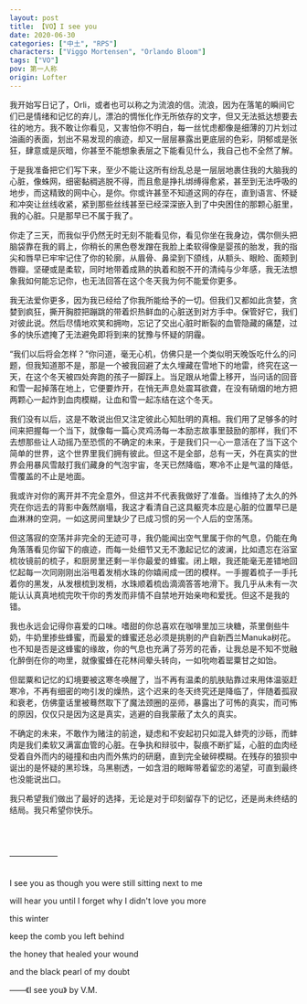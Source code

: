 ```yaml
---
layout: post
title: 【VO】I see you
date: 2020-06-30
categories: ["中土", "RPS"]
characters: ["Viggo Mortensen", "Orlando Bloom"]
tags: ["VO"]
pov: 第一人称
origin: Lofter
---
```


我开始写日记了，Orli，或者也可以称之为流浪的信。流浪，因为在落笔的瞬间它们已是情绪和记忆的弃儿，漂泊的惆怅化作无所依存的文字，但又无法抵达想要去往的地方。我不敢让你看见，又害怕你不明白，每一丝忧虑都像是细薄的刀片划过油画的表面，划出不易发现的痕迹，却又一层层暴露出更底层的色彩，阴郁或是张狂，肆意或是灰暗，你甚至不能想象表层之下能看见什么，我自己也不全然了解。
 
于是我准备把它们写下来，至少不能让这所有纷乱总是一层层地裹住我的大脑我的心脏，像蛛网，细密黏稠逃脱不得，而且愈是挣扎绑缚得愈紧，甚至到无法呼吸的地步，而这精致的网中心，是你。你或许甚至不知道这网的存在，直到语言、怀疑和冲突让丝线收紧，紧到那些丝线甚至已经深深嵌入到了中央困住的那颗心脏里，我的心脏。只是那早已不属于我了。

你走了三天，而我似乎仍然无时无刻不能看见你，看见你坐在我身边，偶尔侧头把脑袋靠在我的肩上，你稍长的黑色卷发蹭在我脸上柔软得像是婴孩的胎发，我的指尖和唇早已牢牢记住了你的轮廓，从眉骨、鼻梁到下颌线，从额头、眼睑、面颊到唇瓣。坚硬或是柔软，同时地带着成熟的执着和脱不开的清纯与少年感，我无法想象我如何能忘记你，也无法回答在这个冬天我为何不能爱你更多。

我无法爱你更多，因为我已经给了你我所能给予的一切。但我们又都如此贪婪，贪婪到疯狂，撕开胸腔把蹦跳的带着炽热鲜血的心脏送到对方手中。保管好它，我们对彼此说。然后尽情地欢笑和拥吻，忘记了交出心脏时断裂的血管隐藏的痛楚，过多的快乐遮掩了无法避免即将到来的犹豫与怀疑的阴霾。

“我们以后将会怎样？”你问道，毫无心机，仿佛只是一个类似明天晚饭吃什么的问题，但我知道那不是，那是一个被我回避了太久埋藏在雪地下的地雷，终究在这一天，在这个冬天被四处奔跑的孩子一脚踩上。当足跟从地雷上移开，当问话的回音和雪一起掉落在地上，它便要炸开，在悄无声息处震耳欲聋，在没有硝烟的地方把两颗心一起炸到血肉模糊，让血和雪一起冻结在这个冬天。

我们没有以后，这是不敢说出但又注定彼此心知肚明的真相。我们用了足够多的时间来把握每一个当下，就像每一篇心灵鸡汤每一本励志故事里鼓励的那样，我们不去想那些让人动摇乃至恐慌的不确定的未来，于是我们只一心一意活在了当下这个简单的世界，这个世界里我们拥有彼此。但这不是全部，总有一天，外在真实的世界会用暴风雪敲打我们藏身的气泡宇宙，冬天已然降临，寒冷不止是气温的降低，雪覆盖的不止是地面。

我或许对你的离开并不完全意外，但这并不代表我做好了准备。当维持了太久的外壳在你远去的背影中轰然崩塌，我这才看清自己这具躯壳本应是心脏的位置早已是血淋淋的空洞，一如这房间里缺少了已成习惯的另一个人后的空荡荡。

但这落寂的空荡并非完全的无迹可寻，我仍能闻出空气里属于你的气息，仍能在角角落落看见你留下的痕迹，而每一处细节又无不激起记忆的波澜，比如遗忘在浴室梳妆镜前的梳子，和厨房里还剩一半你最爱的蜂蜜。闭上眼，我还能毫无差错地回忆起每一次同刚刚出浴甩着发梢水珠的你嬉闹成一团的模样。一手握着梳子一手托着你的黑发，从发根梳到发梢，水珠顺着梳齿滴滴答答地滑下。我几乎从未有一次能认认真真地梳完吹干你的秀发而非情不自禁地开始亲吻和爱抚。但这不是我的错。

我也永远会记得你喜爱的口味。嗜甜的你总喜欢在咖啡里加三块糖，茶里倒些牛奶，牛奶里掺些蜂蜜，而最爱的蜂蜜还总必须是挑剔的产自新西兰Manuka树花。也不知是否是这蜂蜜的缘故，你的气息也充满了芬芳的花香，让我总是不知不觉融化醉倒在你的吻里，就像蜜蜂在花林间晕头转向，一如吮吻着罂粟甘之如饴。

但罂粟和记忆的幻境要被这寒冬唤醒了，当不再有温柔的肌肤贴靠过来用体温驱赶寒冷，不再有细密的吻引发的燥热，这个迟来的冬天终究还是降临了，伴随着孤寂和衰老，仿佛童话里被蓦然取下了魔法颈圈的巫师，暴露出了可怖的真实，而可怖的原因，仅仅只是因为这是真实，逃避的自我蒙蔽了太久的真实。

不确定的未来，不敢作为赌注的前途，疑虑和不安起初只如混入蚌壳的沙砾，而蚌肉是我们柔软又满富血管的心脏。在争执和辩驳中，裂痕不断扩延，心脏的血肉经受着自外而内的碰撞和由内而外焦灼的研磨，直到完全破碎模糊。在残存的狼狈中诞出的是怀疑的黑珍珠，乌黑剔透，一如含泪的眼眸带着留恋的渴望，可直到最终也没能说出口。

我只希望我们做出了最好的选择，无论是对于印刻留存下的记忆，还是尚未终结的结局。我只希望你快乐。
 
<br><br>
 
——————
<br><br>

I see you as though you were still sitting next to me

will hear you until I forget why I didn't love you more

this winter

keep the comb you left behind

the honey that healed your wound

and the black pearl of my doubt

——《I see you》 by V.M.
